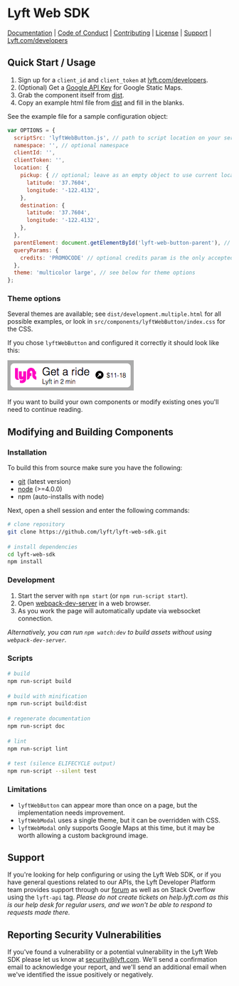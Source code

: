 # Lyft Web SDK

[Documentation](https://github.com/lyft/lyft-web-sdk/blob/master/doc/README.md)
 | [Code of Conduct](https://github.com/lyft/lyft-web-sdk/blob/master/CODE_OF_CONDUCT.md)
 | [Contributing](https://github.com/lyft/lyft-web-sdk/blob/master/CONTRIBUTING.md)
 | [License](https://github.com/lyft/lyft-web-sdk/blob/master/LICENSE)
 | [Support](#support)
 | [Lyft.com/developers](https://www.lyft.com/developers)

## Quick Start / Usage

1. Sign up for a `client_id` and `client_token` at [lyft.com/developers](https://www.lyft.com/developers).
2. (Optional) Get a [Google API Key](https://developers.google.com/maps/documentation/static-maps/) for Google Static Maps.
3. Grab the component itself from [dist](https://github.com/lyft/lyft-web-sdk/blob/master/dist).
4. Copy an example html file from [dist](https://github.com/lyft/lyft-web-sdk/blob/master/dist) and fill in the blanks.

See the example file for a sample configuration object:

```js
var OPTIONS = {
  scriptSrc: 'lyftWebButton.js', // path to script location on your server
  namespace: '', // optional namespace
  clientId: '',
  clientToken: '',
  location: {
    pickup: { // optional; leave as an empty object to use current location if document.navigator is available
      latitude: '37.7604',
      longitude: '-122.4132',
    },
    destination: {
      latitude: '37.7604',
      longitude: '-122.4132',
    },
  },
  parentElement: document.getElementById('lyft-web-button-parent'), // where to place the button on your page
  queryParams: {
    credits: 'PROMOCODE' // optional credits param is the only accepted redirect parameter presently
  },
  theme: 'multicolor large', // see below for theme options
};
```

### Theme options

Several themes are available; see `dist/development.multiple.html` for all possible examples, or look in `src/components/lyftWebButton/index.css` for the CSS.

If you chose `lyftWebButton` and configured it correctly it should look like this:

![lyftWebButton multicolor](doc/lyftWebButton-multicolor.png)

If you want to build your own components or modify existing ones you'll need to continue reading.

## Modifying and Building Components

### Installation

To build this from source make sure you have the following:
- [git](https://git-scm.com/downloads) (latest version)
- [node](https://nodejs.org) (>=4.0.0)
- npm (auto-installs with node)

Next, open a shell session and enter the following commands:
```bash
# clone repository
git clone https://github.com/lyft/lyft-web-sdk.git

# install dependencies
cd lyft-web-sdk
npm install
```

### Development

1. Start the server with `npm start` (or `npm run-script start`).
2. Open [webpack-dev-server](http://localhost:8080) in a web browser.
3. As you work the page will automatically update via websocket connection.

_Alternatively, you can run `npm watch:dev` to build assets without using `webpack-dev-server`._

### Scripts
```bash
# build
npm run-script build

# build with minification
npm run-script build:dist

# regenerate documentation
npm run-script doc

# lint
npm run-script lint

# test (silence ELIFECYCLE output)
npm run-script --silent test
```

### Limitations
- `lyftWebButton` can appear more than once on a page, but the implementation needs improvement.
- `lyftWebModal` uses a single theme, but it can be overridden with CSS.
- `lyftWebModal` only supports Google Maps at this time, but it may be worth allowing a custom background image.

## Support

If you're looking for help configuring or using the Lyft Web SDK, or if you have general
 questions related to our APIs, the Lyft Developer Platform team provides support through
 our [forum](https://developer.lyft.com/discuss) as well as on Stack Overflow using the
 `lyft-api` tag. _Please do not create tickets on help.lyft.com as this is our help desk
 for regular users, and we won't be able to respond to requests made there._

## Reporting Security Vulnerabilities

If you've found a vulnerability or a potential vulnerability in the Lyft Web SDK please
 let us know at security@lyft.com. We'll send a confirmation email to acknowledge your
 report, and we'll send an additional email when we've identified the issue positively or
 negatively.
